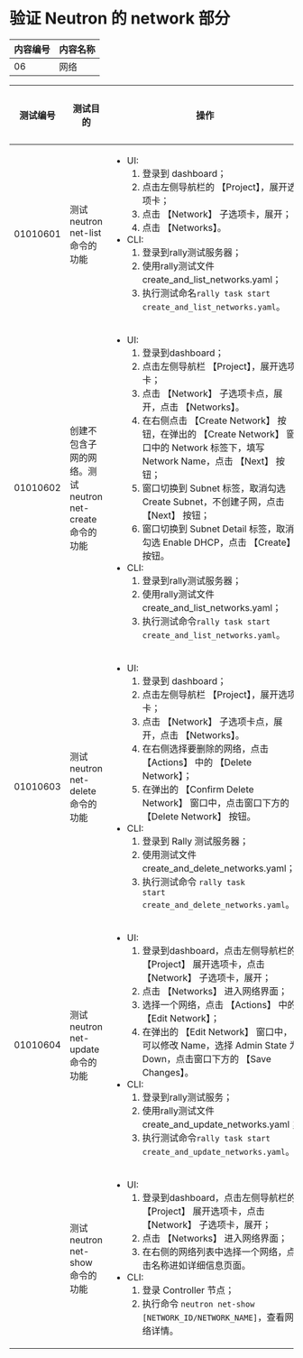 # 验证 Neutron 的 network 部分

|内容编号|内容名称|
|--------|--------|
|06|网络|


|测试编号|测试目的|操作|预期结果|实际结果|备注|Rally/Tempest/None|
|--------|--------|----|--------|--------|----|------------------|
|01010601|测试 neutron net-list 命令的功能|<ul><li>UI:<ol><li>登录到 dashboard；</li><li>点击左侧导航栏的 【Project】，展开选项卡；</li><li>点击 【Network】 子选项卡，展开；</li><li>点击 【Networks】。</li></ol></li><li>CLI:<ol><li>登录到rally测试服务器；</li><li>使用rally测试文件create_and_list_networks.yaml；</li><li>执行测试命名```rally task start create_and_list_networks.yaml```。</li></ol></li></ul>|<ul><li>UI:<ul><li>显示该Project中所有已经创建的网络</li></ul></li><li>CLI:<ul><li>Rally 测试成功</li></ul></li></ul>||执行 20 次，每次并行执行 2 个测试|Rally:</br>create_and_list_networks.yaml|
|01010602|创建不包含子网的网络。测试 neutron net-create 命令的功能|<ul><li>UI:<ol><li>登录到dashboard；</li><li>点击左侧导航栏 【Project】，展开选项卡；</li><li>点击 【Network】 子选项卡点，展开，点击 【Networks】。</li><li>在右侧点击 【Create Network】 按钮，在弹出的 【Create Network】 窗口中的 Network 标签下，填写 Network Name，点击 【Next】 按钮；</li><li>窗口切换到 Subnet 标签，取消勾选 Create Subnet，不创建子网，点击 【Next】 按钮；</li><li>窗口切换到 Subnet Detail 标签，取消勾选 Enable DHCP，点击 【Create】 按钮。</li></ol></li><li>CLI:<ol><li>登录到rally测试服务器；</li><li>使用rally测试文件create_and_list_networks.yaml；</li><li>执行测试命令```rally task start create_and_list_networks.yaml```。</li></ol></li></ul>|<ul><li>UI:<ul><li>能够成功创建网络，也能够成功删除网络</li></ul></li><li>CLI:<ul><li>Rally 测试成功</li></ul></li></ul>||执行 20 次，每次并行执行 2 个测试|Rally:</br>create_and_list_networks.yaml|
|01010603|测试 neutron net-delete 命令的功能|<ul><li>UI:<ol><li>登录到 dashboard；</li><li>点击左侧导航栏 【Project】，展开选项卡；</li><li>点击 【Network】 子选项卡点，展开，点击 【Networks】。</li><li>在右侧选择要删除的网络，点击 【Actions】 中的 【Delete Network】；</li><li>在弹出的 【Confirm Delete Network】 窗口中，点击窗口下方的 【Delete Network】 按钮。</li></ol></li><li>CLI:<ol><li>登录到 Rally 测试服务器；</li><li>使用测试文件 create_and_delete_networks.yaml；</li><li>执行测试命令 <code>rally task start create_and_delete_networks.yaml</code>。</li></ol></li></ul>|<ul><li>UI:<ul><li>网络删除成功，界面上不再显示该网络的信息</li></ul></li><li>CLI:<ul><li>Rally 测试成功</li></ul></li></ul>||执行 20 次，每次并行执行 2 个测试|Rally:</br>create_and_delete_networks.yaml|
|01010604|测试 neutron net-update 命令的功能|<ul><li>UI:<ol><li>登录到dashboard，点击左侧导航栏的 【Project】 展开选项卡，点击 【Network】 子选项卡，展开；</li><li>点击 【Networks】 进入网络界面；</li><li>选择一个网络，点击 【Actions】 中的 【Edit Network】；</li><li>在弹出的 【Edit Network】 窗口中，可以修改 Name，选择 Admin State 为 Down，点击窗口下方的 【Save Changes】。</li></ol></li><li>CLI:<ol><li>登录到rally测试服务；</li><li>使用rally测试文件 create_and_update_networks.yaml；</li><li>执行测试命令```rally task start create_and_update_networks.yaml```。</li></ol></li></ul>|<ul><li>UI:<ul><li>网络修改成功，Admin State 显示的状态为 DOWN</li></ul></li><li>CLI:<ul><li>Rally 测试成功</li></ul></li></ul>||<ul><li>执行 10 次，每次并行执行 5 个测试</li><li>将状态改为 Down</li></ul>|Rally:</br>create_and_update_networks.yaml|
||测试 neutron net-show 命令的功能|<ul><li>UI:<ol><li>登录到dashboard，点击左侧导航栏的 【Project】 展开选项卡，点击 【Network】 子选项卡，展开；</li><li>点击 【Networks】 进入网络界面；</li><li>在右侧的网络列表中选择一个网络，点击名称进如详细信息页面。</li></ol></li><li>CLI:<ol><li>登录 Controller 节点；</li><li>执行命令 <code>neutron net-show [NETWORK_ID/NETWORK_NAME]</code>，查看网络详情。

